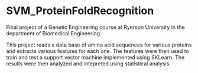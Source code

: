 # SVM_ProteinFoldRecognition

Final project of a Genetic Engineering course at Ryerson University in the department of Biomedical Engineering.

This project reads a data base of amino acid sequences for various proteins and extracts various features for each one.  The features were then used to train and test a support vector machine implemented using SKLearn.  The results were then analyzed and intepreted using statistical analysis.
